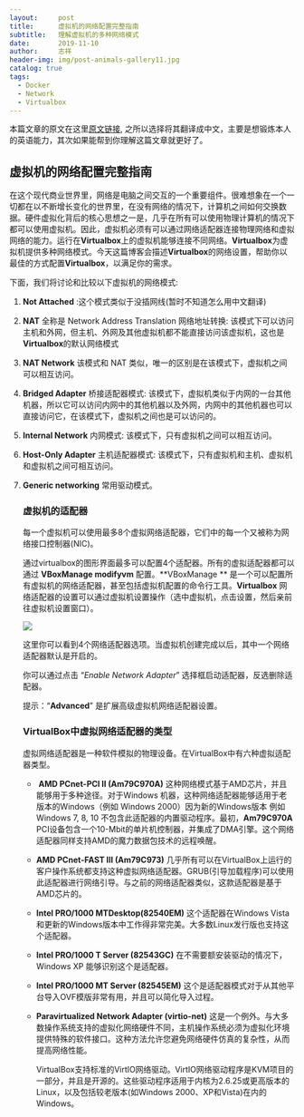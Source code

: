 ```yaml
---
layout:     post
title:      虚拟机的网络配置完整指南
subtitle:   理解虚拟机的多种网络模式
date:       2019-11-10
author:     志祥
header-img: img/post-animals-gallery11.jpg
catalog: true
tags:
  - Docker
  - Network
  - Virtualbox
---
```


本篇文章的原文在这里[原文链接](https://docs.docker.com/config/containers/logging/configure/),  之所以选择将其翻译成中文，主要是想锻炼本人的英语能力，其次如果能帮到你理解这篇文章就更好了。

## 虚拟机的网络配置完整指南

在这个现代商业世界里，网络是电脑之间交互的一个重要组件。很难想象在一个一切都在以不断增长变化的世界里，在没有网络的情况下，计算机之间如何交换数据。硬件虚拟化背后的核心思想之一是，几乎在所有可以使用物理计算机的情况下都可以使用虚拟机。因此，虚拟机必须有可以通过网络适配器连接物理网络和虚拟网络的能力。运行在**Virtualbox**上的虚拟机能够连接不同网络。**Virtualbox**为虚拟机提供多种网络模式。今天这篇博客会描述**Virtualbox**的网络设置，帮助你以最佳的方式配置**Virtualbox**，以满足你的需求。

下面，我们将讨论和比较以下虚拟机的网络模式:

1. **Not Attached** :这个模式类似于没插网线(暂时不知道怎么用中文翻译)

2. **NAT**  全称是 Network Address Translation 网络地址转换:  该模式下可以访问主机和外网，但主机、外网及其他虚拟机都不能直接访问该虚拟机，这也是**Virtualbox**的默认网络模式

3. **NAT Network** 该模式和 NAT 类似，唯一的区别是在该模式下，虚拟机之间可以相互访问。

4. **Bridged Adapter** 桥接适配器模式: 该模式下，虚拟机类似于内网的一台其他机器，所以它可以访问内网中的其他机器以及外网，内网中的其他机器也可以直接访问它，在该模式下，虚拟机之间也是可以访问的。

5. **Internal Network** 内网模式: 该模式下，只有虚拟机之间可以相互访问。

6. **Host-Only Adapter** 主机适配器模式:  该模式下，只有虚拟机和主机、虚拟机和虚拟机之间可相互访问。

7. **Generic networking** 常用驱动模式。

   ### 虚拟机的适配器

   每一个虚拟机可以使用最多8个虚拟网络适配器，它们中的每一个又被称为网络接口控制器(NIC)。

   通过virtualbox的图形界面最多可以配置4个适配器。所有的虚拟适配器都可以通过 **VBoxManage modifyvm** 配置。**VBoxManage ** 是一个可以配置所有虚拟机的网络适配器，甚至包括虚拟机配置的命令行工具。**Virtualbox**  网络适配器的设置可以通过虚拟机设置操作（选中虚拟机，点击设置，然后亲前往虚拟机设置窗口）。

   ![](https://tva1.sinaimg.cn/large/007S8ZIlgy1ge7ecr7axej30jp0cu752.jpg)

   这里你可以看到4个网络适配器选项。当虚拟机创建完成以后，其中一个网络适配器默认是开启的。

   你可以通过点击 “*Enable Network Adapter*” 选择框启动适配器，反选删除适配器。

   提示：“**Advanced**” 是扩展高级虚拟机网络适配器设置。

   ### VirtualBox中虚拟网络适配器的类型

   虚拟网络适配器是一种软件模拟的物理设备。在VirtualBox中有六种虚拟适配器类型。

   - ​	**AMD PCnet-PCI II (Am79C970A)** 这种网络模式基于AMD芯片，并且能够用于多种途径。对于Windows 机器，这种网络适配器能够适用于老版本的Windows（例如 Windows 2000）因为新的Windows版本 例如 Windows 7, 8, 10 不包含此适配器的内置驱动程序。最初，**Am79C970A** PCI设备包含一个10-Mbit的单片机控制器，并集成了DMA引擎。这个网络适配器同样支持AMD的魔力数据包技术的远程唤醒。

   - **AMD PCnet-FAST III (Am79C973)**  几乎所有可以在VirtualBox上运行的客户操作系统都支持这种虚拟网络适配器。GRUB(引导加载程序)可以使用此适配器进行网络引导。与之前的网络适配器类似，这款适配器是基于AMD芯片的。

   - **Intel PRO/1000 MTDesktop(82540EM)** 这个适配器在Windows Vista和更新的Windows版本中工作得非常完美。大多数Linux发行版也支持这个适配器。

   - **Intel PRO/1000 T Server (82543GC)**  在不需要额安装驱动的情况下，Windows XP 能够识别这个是适配器。

   - **Intel PRO/1000 MT Server (82545EM)** 这个是适配器模式对于从其他平台导入OVF模版非常有用，并且可以简化导入过程。

   - **Paravirtualized Network Adapter (virtio-net)**  这是一个例外。与大多数操作系统支持的虚拟化网络硬件不同，主机操作系统必须为虚拟化环境提供特殊的软件接口。这种方法允许您避免网络硬件仿真的复杂性，从而提高网络性能。

     VirtualBox支持标准的VirtIO网络驱动。VirtIO网络驱动程序是KVM项目的一部分，并且是开源的。这些驱动程序适用于内核为2.6.25或更高版本的Linux，以及包括较老版本(如Windows 2000、XP和Vista)在内的Windows。